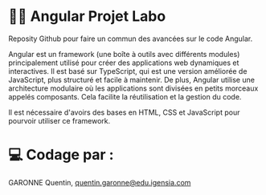 # 🧑‍💻 Angular Projet Labo
Reposity Github pour faire un commun des avancées sur le code Angular.

Angular est un framework (une boîte à outils avec différents modules) principalement utilisé pour créer des applications web dynamiques et interactives.
Il est basé sur TypeScript, qui est une version améliorée de JavaScript, plus structuré et facile à maintenir. De plus, Angular utilise une architecture modulaire où les applications sont divisées en petits morceaux appelés composants. Cela facilite la réutilisation et la gestion du code.

Il est nécessaire d'avoirs des bases en HTML, CSS et JavaScript pour pourvoir utiliser ce framework.

# 💻 Codage par :
GARONNE Quentin, quentin.garonne@edu.igensia.com
